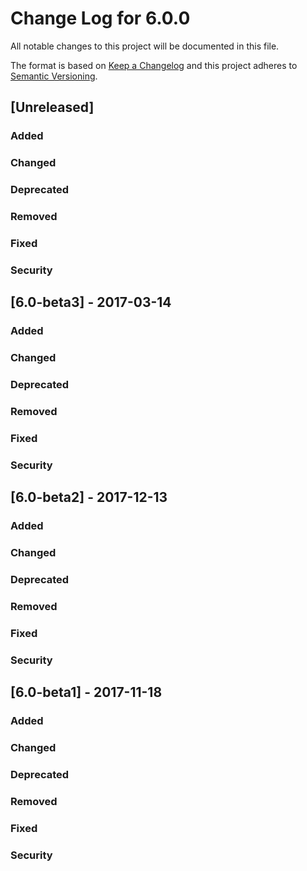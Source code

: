 # Change Log for 6.0.0

All notable changes to this project will be documented in this file.

The format is based on [Keep a Changelog](http://keepachangelog.com/)
and this project adheres to [Semantic Versioning](http://semver.org/).

## [Unreleased]
### Added
### Changed
### Deprecated
### Removed
### Fixed
### Security

## [6.0-beta3] - 2017-03-14
### Added
### Changed
### Deprecated
### Removed
### Fixed
### Security

## [6.0-beta2] - 2017-12-13
### Added
### Changed
### Deprecated
### Removed
### Fixed
### Security

## [6.0-beta1] - 2017-11-18
### Added
### Changed
### Deprecated
### Removed
### Fixed
### Security

